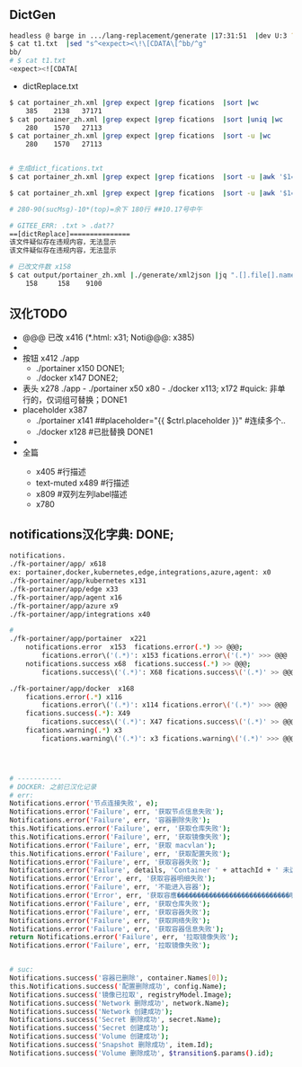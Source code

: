 # 

## DictGen

```bash
headless @ barge in .../lang-replacement/generate |17:31:51  |dev U:3 ?:3 ✗| 
$ cat t1.txt  |sed "s^<expect><\!\[CDATA\[^bb/^g"
bb/
# $ cat t1.txt 
<expect><![CDATA[
```

- dictReplace.txt

```bash
$ cat portainer_zh.xml |grep expect |grep fications  |sort |wc
    385    2138   37171
$ cat portainer_zh.xml |grep expect |grep fications  |sort |uniq |wc
    280    1570   27113
$ cat portainer_zh.xml |grep expect |grep fications  |sort -u |wc
    280    1570   27113


# 生成dict_fications.txt
$ cat portainer_zh.xml |grep expect |grep fications  |sort -u |awk '$1=$1' > dict_fications.txt

$ cat portainer_zh.xml |grep expect |grep fications  |sort -u |awk '$1=$1' |while read one; do echo "$one|$one"; done > dict_fications.txt 

# 280-90(sucMsg)-10*(top)=余下 180行 ##10.17号中午

# GITEE_ERR: .txt > .dat??
==[dictReplace]===============
该文件疑似存在违规内容，无法显示
该文件疑似存在违规内容，无法显示

# 已改文件数 x158
$ cat output/portainer_zh.xml |./generate/xml2json |jq ".[].file[].name" |wc
    158     158    9100
```

## 汉化TODO

- @@@         已改 x416 (*.html: x31; Noti@@@: x385)
- 
- </button  > 按钮 x412 ./app
  - ./portainer x150 DONE1;
  - ./docker x147    DONE2;
- <th>        表头 x278 ./app
  - ./portainer  x50   <th: > x80
  - ./docker     x113; <th: > x172 #quick: 非单行的，仅词组可替换；DONE1
- placeholder      x387
  - ./portainer  x141 ##placeholder="{{ $ctrl.placeholder }}" #连续多个..
  - ./docker     x128 #已批替换 DONE1
- 
- 全篇
  - </p>         x405 #行描述
  - text-muted   x489 #行描述
  - </label>   x809 #双列左列label描述
  - </a>       x780 


## notifications汉化字典: DONE;

```bash
notifications.
./fk-portainer/app/ x618
ex: portainer,docker,kubernetes,edge,integrations,azure,agent: x0
./fk-portainer/app/kubernetes x131
./fk-portainer/app/edge x33
./fk-portainer/app/agent x16
./fk-portainer/app/azure x9
./fk-portainer/app/integrations x40

# 
./fk-portainer/app/portainer  x221
	notifications.error  x153  fications.error(.*) >> @@@;
		fications.error\('(.*)': x153 fications.error\('(.*)' >>> @@@
	notifications.success x68  fications.success(.*) >> @@@;
		fications.success\('(.*)': X68 fications.success\('(.*)' >> @@@

./fk-portainer/app/docker  x168
	fications.error(.*) x116
		fications.error\('(.*)': x114 fications.error\('(.*)' >>> @@@
	fications.success(.*): X49
		fications.success\('(.*)': X47 fications.success\('(.*)' >> @@@
	fications.warning(.*) x3
		fications.warning\('(.*)': x3 fications.warning\('(.*)' >>> @@@




# -----------
# DOCKER: 之前已汉化记录
# err:
Notifications.error('节点连接失败', e);
Notifications.error('Failure', err, '获取节点信息失败');
Notifications.error('Failure', err, '容器删除失败');
this.Notifications.error('Failure', err, '获取仓库失败');
this.Notifications.error('Failure', err, '获取镜像失败');
Notifications.error('Failure', err, '获取 macvlan');
this.Notifications.error('Failure', err, '获取配置失败');
Notifications.error('Failure', err, '获取容器失败');
Notifications.error('Failure', details, 'Container ' + attachId + ' 未运行!');
Notifications.error('Error', err, '获取容器明细失败');
Notifications.error('Failure', err, '不能进入容器');
Notifications.error('Error', err, '获取容噟����������������������������明细失败');
Notifications.error('Failure', err, '获取仓库失败');
Notifications.error('Failure', err, '获取容器失败');
Notifications.error('Failure', err, '获取网络失败');
Notifications.error('Failure', err, '获取容器信息失败');
return Notifications.error('Failure', err, '拉取镜像失败');
Notifications.error('Failure', err, '拉取镜像失败');


# suc:
Notifications.success('容器已删除', container.Names[0]);
this.Notifications.success('配置删除成功', config.Name);
Notifications.success('镜像已拉取', registryModel.Image);
Notifications.success('Network 删除成功', network.Name);
Notifications.success('Network 创建成功');
Notifications.success('Secret 删除成功', secret.Name);
Notifications.success('Secret 创建成功');
Notifications.success('Volume 创建成功');
Notifications.success('Snapshot 删除成功', item.Id);
Notifications.success('Volume 删除成功', $transition$.params().id);


```